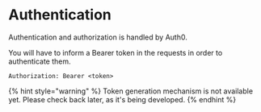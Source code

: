 # Authentication

Authentication and authorization is handled by Auth0.

You will have to inform a Bearer token in the requests in order to authenticate them.

```
Authorization: Bearer <token>
```

{% hint style="warning" %}
Token generation mechanism is not available yet. Please check back later, as it's being developed.
{% endhint %}
